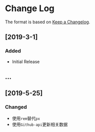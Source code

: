 # Change Log

The format is based on [Keep a Changelog](http://keepachangelog.com/).

## [2019-3-1]

### Added

- Initial Release

## ...

## [2019-5-25]

### Changed

- 使用`rem`替代`px`
- 使用`Github-api`更新相关数据